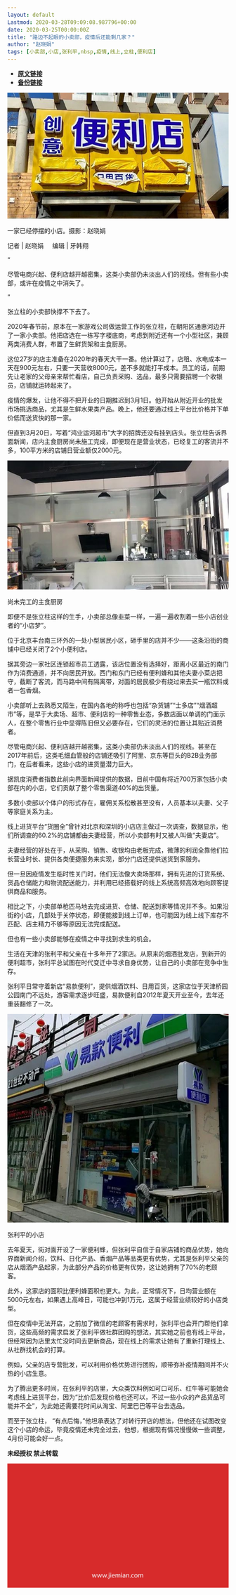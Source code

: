 ```yaml
---
layout: default
Lastmod: 2020-03-28T09:09:08.987796+00:00
date: 2020-03-25T00:00:00Z
title: "路边不起眼的小卖部，疫情后还能剩几家？"
author: "赵晓娟"
tags: [小卖部,小店,张利平,nbsp,疫情,线上,立柱,便利店]
---
```


* [**原文链接**](https://mp.weixin.qq.com/s/cLu_ms478-MX_7qbxmk7Kg)
* [**备份链接**](http://archive.today/6PeUE)


![](/images/post/81b29474c75562eb83847c755c9fd97d.jpg)  

一家已经停摆的小店。摄影：赵晓娟

记者 | 赵晓娟     编辑 | 牙韩翔

“

  

尽管电商兴起、便利店越开越密集，这类小卖部仍未淡出人们的视线。但有些小卖部，或许在疫情之中消失了。

  

”

张立柱的小卖部快撑不下去了。  

2020年春节前，原本在一家游戏公司做运营工作的张立柱，在朝阳区通惠河边开了一家小卖部。他把店选在一栋写字楼底商，考虑到附近还有一个小型社区，兼顾两类消费人群，布置了生鲜货架和主食厨房。

这位27岁的店主准备在2020年的春天大干一番。他计算过了，店租、水电成本一天在900元左右，只要一天营收8000元，差不多就能打平成本。员工的话，前期先让老家的父母亲来帮忙看店，自己负责采购、选品，最多只需要招聘一个收银员，店铺就运转起来了。

疫情的爆发，让他不得不把开业的日期推迟到3月1日。他开始从附近开业的批发市场挑选商品，尤其是生鲜水果类产品。晚上，他还要通过线上平台比价格并下单价低而送货快的那一家。

但直到3月20日，写着“鸿业运河超市”大字的招牌还没有挂到店头。张立柱告诉界面新闻，店内主食厨房尚未施工完成，即便现在是营业状态，已经复工的客流并不多，100平方米的店铺日营业额仅2000元。

![](/images/post/1ba9755f9e5ac06de40ffbf5cc014592.jpg)

尚未完工的主食厨房

即便不是张立柱这样的生手，小卖部总像韭菜一样，一遍一遍收割着一些小店创业者的“小店梦”。

位于北京丰台南三环外的一处小型居民小区，砸手里的店并不少——这条沿街的商铺中已经关闭了2个小便利店。

据其旁边一家社区连锁超市员工透露，该店位置没有选择好，距离小区最近的南门作为消费通道，并不向居民开放。西门和东门已经有便利蜂和其他夫妻小菜店把守，截断了客流，而马路中间有隔离带，对面的居民极少有绕过来去买一瓶饮料或者一包香烟。

小卖部听上去熟悉又陌生，在国内各地的称呼也包括“杂货铺”“士多店”“烟酒超市”等，是早于大卖场、超市、便利店的一种零售业态，多数店面以单调的门面示人，在整个零售行业中显得陈旧但又必要存在，它们的灵活的位置让其贴近消费者。

尽管电商兴起、便利店越开越密集，这类小卖部仍未淡出人们的视线。甚至在2017年前后，这类毛细血管般的店铺还吸引了阿里、京东等巨头的B2B业务部门，在后者看来，这些小店的进货量潜力巨大。

据凯度消费者指数此前向界面新闻提供的数据，目前中国有将近700万家包括小卖部在内的小店，它们贡献了整个零售渠道40%的出货量。

多数小卖部以个体户的形式存在，雇佣关系松散甚至没有，人员基本以夫妻、父子等家庭关系为主。

线上进货平台“货圈全”曾针对北京和深圳的小店店主做过一次调查，数据显示，他们所调查的60.2%的店铺都由夫妻经营，所以小卖部有时又被人叫做“夫妻店”。

夫妻经营的好处在于，从采购、销售、收银均由老板完成，微薄的利润全靠他们拉长营业时长、提供各类便捷服务来实现，部分门店还提供送货到家服务。

但一旦因疫情发生临时性关门时，他们无法像大卖场那样，拥有先进的订货系统、货品仓储能力和物流配送能力，并利用已经搭载好的线上系统高频高效地向顾客提供商品和服务。

相比之下，小卖部单枪匹马地去完成进货、仓储、配送到家等情况并不多。如果沿街的小店，几部处于关停状态，即便能接到线上订单，也可能因为线上线下库存不匹配、店主精力不够等原因无法完成配送。

但也有一些小卖部能够在疫情之中寻找到求生的机会。

生活在天津的张利平和父亲在十多年开了2家店。从原来的烟酒批发店，到新开的便利超市，张利平总试图在时代变迁中寻求自身优势，让自己的小卖部在竞争中生存。

张利平日常守着新店“易款便利”，提供烟酒饮料、日用百货，这家店位于天津桥园公园南门不远处，游客需求逐步旺盛，易款便利自2012年夏天开业至今，去年还重装翻修了一次。

![](/images/post/a4a46c2d18d709abbd7d272d95c6b288.jpg)

张利平的小店

去年夏天，街对面开设了一家便利蜂，但张利平自信于自家店铺的商品优势，她向界面新闻介绍，饮料、日化产品、香烟产品等品类更有优势，尤其是张利平父亲的店从烟酒产品起家，为此部分产品的价格更有优势，这让她拥有了70%的老顾客。

此外，这家店的面积比便利蜂面积也更大。为此，正常情况下，日均营业额在5000元左右，如果遇上高峰日，可能也冲到1万元，这属于经营业绩较好的小店类型。

但在疫情中无法开店，之前加了微信的老顾客有需求时，张利平也会开门帮他们拿货，这些高频的需求启发了张利平做社群团购的想法，其实她之前也有线上平台，但经常因为店里太忙没时间去更新商品，现在线上的需求让她有了重新打理线上、从社群找机会的打算。

例如，父亲的店专营批发，可以利用价格优势进行团购，顺带弥补疫情期间并不火热的小店生意。

为了腾出更多时间，在张利平的店里，大众类饮料例如可口可乐、红牛等可能她会考虑线上进货平台，因为“比价后发现价格也还可以，不过一些小众的产品货品可能并不全”，为此她还需要花时间从淘宝、阿里巴巴等平台去选品。

而至于张立柱， “有点后悔，”他坦承表达了对转行开店的想法，但他还在试图改变这个小店的命运，毕竟疫情还未完全过去，他想，根据现有情况慢慢做一些调整，4月份可能会好一点。

  

**未经授权 禁止转载**

  

  

![](/images/post/3ef9527fd7edfb43b0c70486c7a956af.jpg)

